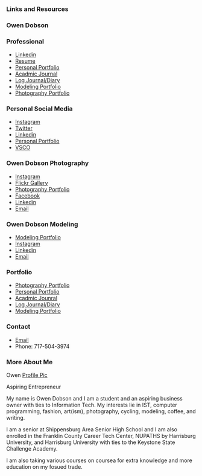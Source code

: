 ### Links and Resources 

### Owen Dobson
 
### Professional
- [Linkedin](https://linkedin.com/in/owendob23)
- [Resume](https://owendobson.com/resume)
- [Personal Portfolio](https://www.owendobson.com)
- [Acadmic Journal](https://owendobson.com/notebook)
- [Log Journal/Diary](https://owendobson.com/journal)
- [Modeling Portfolio](https://modeling.owendobson.com)
- [Photography Portfolio](https://www.owendobsonphotography.com)

### Personal Social Media
- [Instagram](https://www.instagram.com/o3e45)
- [Twitter](https://twitter.com/otdobson)
- [Linkedin](https://www.linkedin.com/in/owendob23)
- [Personal Portfolio](https://www.owendobson.com)
- [VSCO](https://vsco.co/owendob23)

### Owen Dobson Photography
- [Instagram](https://instagram.com/owendphotos)
- [Flickr Gallery](https://flickr.com/owendphotos)
- [Photography Portfolio](https://www.owendphotos.com)
- [Facebook](https://facebook.com/owendphotos)
- [Linkedin](https://www.linkedin.com/company/100470938)
- [Email](mailto:contact@owendphotos.com)

### Owen Dobson Modeling
- [Modeling Portfolio](https://modeling.owendobson.com)
- [Instagram](https://instagram.com/slaybyowen)
- [Linkedin](https://www.linkedin.com/company/100470938)
- [Email](mailto:modeling@owendobson.com)

### Portfolio
- [Photography Portfolio](https://www.owendobsonphotography.com)
- [Personal Portfolio](https://www.owendobson.com)
- [Acadmic Jounral](https://wiki.owendobson.com)
- [Log Journal/Diary](https://wiki.owendobson.com/journal)
- [Modeling Portfolio](https://modeling.owendobson.com)

### Contact
- [Email](https://bettermailto.com/user/665dc15009f522f94c4e9618)
- Phone: ‪717-504-3974


### More About Me
Owen
[Profile Pic](/owen.png)

Aspiring Entrepreneur



My name is Owen Dobson and I am a student and an aspiring business owner with ties to Information Tech. My interests lie in IST, computer programming, fashion, art(ism), photography, cycling, modeling, coffee, and writing.

I am a senior at Shippensburg Area Senior High School and I am also enrolled in the Franklin County Career Tech Center, NUPATHS by Harrisburg University, and Harrisburg University with ties to the Keystone State Challenge Academy.

I am also taking various courses on coursea for extra knowledge and more education on my fosued trade.
